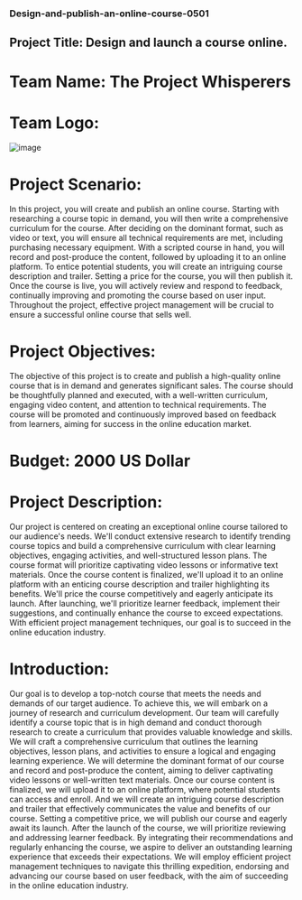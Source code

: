 ### Design-and-publish-an-online-course-0501

## Project Title: Design and launch a course online.
# Team Name: The Project Whisperers 
# Team Logo:
![image](https://github.com/VEMULA-MOUNITHA/Design-and-publish-an-online-course-0501/assets/88839594/e3044413-5b4c-431f-badf-60cba9fc9b09)

# Project Scenario:
In this project, you will create and publish an online course. Starting with researching a course topic in demand, you will then write a comprehensive curriculum for the course. After deciding on the dominant format, such as video or text, you will ensure all technical requirements are met, including purchasing necessary equipment. With a scripted course in hand, you will record and post-produce the content, followed by uploading it to an online platform. To entice potential students, you will create an intriguing course description and trailer. Setting a price for the course, you will then publish it. Once the course is live, you will actively review and respond to feedback, continually improving and promoting the course based on user input. Throughout the project, effective project management will be crucial to ensure a successful online course that sells well.


# Project Objectives: 
The objective of this project is to create and publish a high-quality online course that is in demand and generates significant sales. The course should be thoughtfully planned and executed, with a well-written curriculum, engaging video content, and attention to technical requirements. The course will be promoted and continuously improved based on feedback from learners, aiming for success in the online education market.

# Budget: 2000 US Dollar
# Project Description:
Our project is centered on creating an exceptional online course tailored to our audience's needs. We'll conduct extensive research to identify trending course topics and build a comprehensive curriculum with clear learning objectives, engaging activities, and well-structured lesson plans. The course format will prioritize captivating video lessons or informative text materials. Once the course content is finalized, we'll upload it to an online platform with an enticing course description and trailer highlighting its benefits. We'll price the course competitively and eagerly anticipate its launch. After launching, we'll prioritize learner feedback, implement their suggestions, and continually enhance the course to exceed expectations. With efficient project management techniques, our goal is to succeed in the online education industry.

# Introduction:
Our goal is to develop a top-notch course that meets the needs and demands of our target audience. To achieve this, we will embark on a journey of research and curriculum development.
Our team will carefully identify a course topic that is in high demand and conduct thorough research to create a curriculum that provides valuable knowledge and skills. We will craft a comprehensive curriculum that outlines the learning objectives, lesson plans, and activities to ensure a logical and engaging learning experience.
We will determine the dominant format of our course and record and post-produce the content, aiming to deliver captivating video lessons or well-written text materials. Once our course content is finalized, we will upload it to an online platform, where potential students can access and enroll. And we will create an intriguing course description and trailer that effectively communicates the value and benefits of our course. Setting a competitive price, we will publish our course and eagerly await its launch.
After the launch of the course, we will prioritize reviewing and addressing learner feedback. By integrating their recommendations and regularly enhancing the course, we aspire to deliver an outstanding learning experience that exceeds their expectations. We will employ efficient project management techniques to navigate this thrilling expedition, endorsing and advancing our course based on user feedback, with the aim of succeeding in the online education industry.


